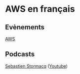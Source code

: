 # AWS en français

## Evènements

[AWS](https://aws.amazon.com/fr/events/explore-aws-events/)

## Podcasts

[Sebastien Stormacq](https://stormacq.com/) ([Youtube](https://www.youtube.com/@SebastienStormacq))
